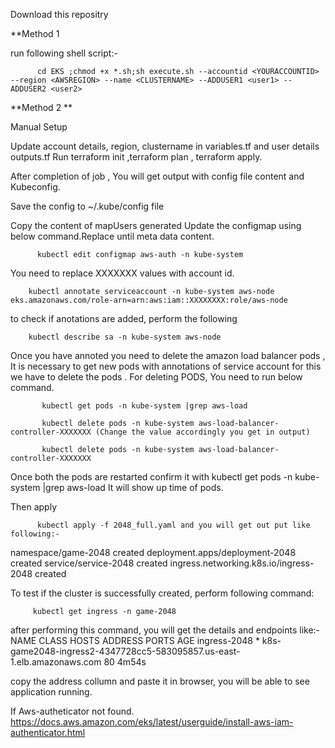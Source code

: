 Download this repositry

**Method 1

run following shell script:-


          cd EKS ;chmod +x *.sh;sh execute.sh --accountid <YOURACCOUNTID> --region <AWSREGION> --name <CLUSTERNAME> --ADDUSER1 <user1> --ADDUSER2 <user2>
 
**Method 2
**
 
 Manual Setup

Update account details, region, clustername  in variables.tf and user details outputs.tf
Run terraform init ,terraform plan , terraform apply.

After completion of job , You will get output with config file content and Kubeconfig.

Save the config to ~/.kube/config file 

Copy the content of mapUsers generated Update the configmap using below command.Replace until meta data content.

          kubectl edit configmap aws-auth -n kube-system




You need to replace XXXXXXX values with account id.

        kubectl annotate serviceaccount -n kube-system aws-node eks.amazonaws.com/role-arn=arn:aws:iam::XXXXXXXX:role/aws-node
        
 
to check if anotations are added, perform the following 

        kubectl describe sa -n kube-system aws-node 

Once you have annoted you need to delete the amazon load balancer pods , It is necessary to get new pods with annotations of service account for this we have to delete the pods . 
For deleting PODS, You need to run below command.

           kubectl get pods -n kube-system |grep aws-load 

           kubectl delete pods -n kube-system aws-load-balancer-controller-XXXXXXX (Change the value accordingly you get in output)

           kubectl delete pods -n kube-system aws-load-balancer-controller-XXXXXXX

Once both the pods are restarted confirm it with 
kubectl get pods -n kube-system |grep aws-load
It will show up time of pods.

Then apply 

          kubectl apply -f 2048_full.yaml and you will get out put like following:-

  namespace/game-2048 created
  deployment.apps/deployment-2048 created
  service/service-2048 created
  ingress.networking.k8s.io/ingress-2048 created
  
To test if the cluster is successfully created, perform following command:

         kubectl get ingress -n game-2048 
         
after performing this command, you will get the details and endpoints like:-
NAME           CLASS    HOSTS   ADDRESS                                                                  PORTS   AGE
ingress-2048   <none>   *       k8s-game2048-ingress2-4347728cc5-583095857.us-east-1.elb.amazonaws.com   80      4m54s

 
 copy the address collumn and paste it in browser, you will be able to see application running.
 
If Aws-autheticator not found.
         https://docs.aws.amazon.com/eks/latest/userguide/install-aws-iam-authenticator.html
